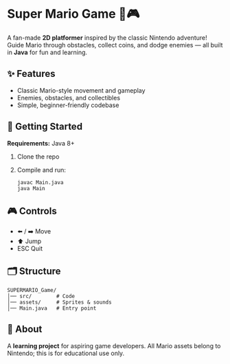 # Super Mario Game 🍄🎮

A fan-made **2D platformer** inspired by the classic Nintendo adventure!
Guide Mario through obstacles, collect coins, and dodge enemies — all built in **Java** for fun and learning.


## ✨ Features

* Classic Mario-style movement and gameplay
* Enemies, obstacles, and collectibles
* Simple, beginner-friendly codebase



## 🚀 Getting Started

**Requirements:** Java 8+

1. Clone the repo
2. Compile and run:

   ```bash
   javac Main.java
   java Main
   ```



## 🎮 Controls

* ⬅️ / ➡️ Move
* ⬆️ Jump
* ESC Quit



## 🗂 Structure

```
SUPERMARIO_Game/
│── src/        # Code  
│── assets/     # Sprites & sounds  
│── Main.java   # Entry point  
```




## 🌱 About

A **learning project** for aspiring game developers.
All Mario assets belong to Nintendo; this is for educational use only.

